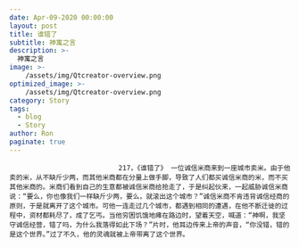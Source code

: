 ```yaml
---
date: Apr-09-2020 00:00:00
layout: post
title: 谁错了
subtitle: 神寓之言
description: >-
  神寓之言
image: >-
    /assets/img/Qtcreator-overview.png
optimized_image: >-
    /assets/img/Qtcreator-overview.png
category: Story
tags:
  - blog
  - Story
author: Ron
paginate: true
---
```


							　　217，《谁错了》 一位诚信米商来到一座城市卖米。由于他卖的米，从不缺斤少两，而其他米商都在分量上做手脚，导致了人们都买诚信米商的米，而不买其他米商的。米商们看到自己的生意都被诚信米商给抢走了，于是纠起伙来，一起威胁诚信米商说：“要么，你也像我们一样缺斤少两，要么，就滚出这个城市？”诚信米商不肯违背诚信经商的原则，于是就离开了这个城市。可他一连走过几个城市，都遇到相同的遭遇，在他不断迁徙的过程中，资材都耗尽了，成了乞丐。当他穷困饥饿地瘫在路边时，望着天空，喊道：“神啊，我坚守诚信经营，错了吗，为什么我落得如此下场？”片时，他耳边传来上帝的声音，“你没错，错的是这个世界。”过了不久，他的灵魂就被上帝带离了这个世界。
							
							
						